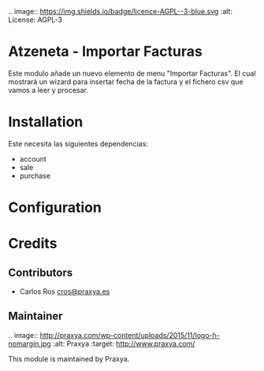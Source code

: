 .. image:: https://img.shields.io/badge/licence-AGPL--3-blue.svg
    :alt: License: AGPL-3

Atzeneta - Importar Facturas
============================

Este modulo añade un nuevo elemento de menu "Importar Facturas". 
El cual mostrará un wizard para insertar fecha de la factura y el fichero csv que vamos a leer y procesar.

Installation
============
Este necesita las siguientes dependencias:
* account
* sale
* purchase

Configuration
=============


Credits
=======

Contributors
------------

* Carlos Ros <cros@praxya.es>

Maintainer
----------

.. image:: http://praxya.com/wp-content/uploads/2015/11/logo-h-nomargin.jpg
   :alt: Praxya
   :target: http://www.praxya.com/

This module is maintained by Praxya.
